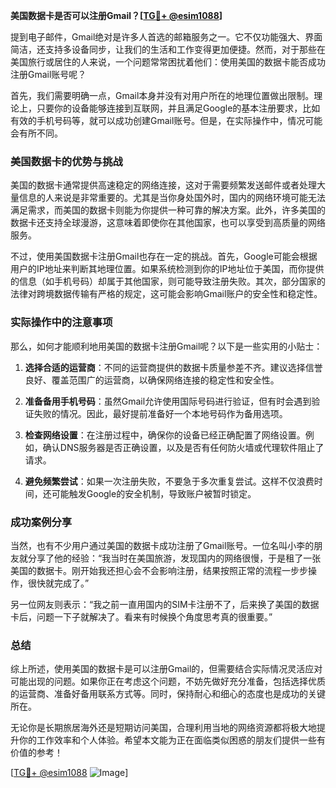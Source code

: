 **美国数据卡是否可以注册Gmail？[[TG💪+ @esim1088](https://t.me/s/esim1088)]**

提到电子邮件，Gmail绝对是许多人首选的邮箱服务之一。它不仅功能强大、界面简洁，还支持多设备同步，让我们的生活和工作变得更加便捷。然而，对于那些在美国旅行或居住的人来说，一个问题常常困扰着他们：使用美国的数据卡能否成功注册Gmail账号呢？

首先，我们需要明确一点，Gmail本身并没有对用户所在的地理位置做出限制。理论上，只要你的设备能够连接到互联网，并且满足Google的基本注册要求，比如有效的手机号码等，就可以成功创建Gmail账号。但是，在实际操作中，情况可能会有所不同。

### 美国数据卡的优势与挑战

美国的数据卡通常提供高速稳定的网络连接，这对于需要频繁发送邮件或者处理大量信息的人来说是非常重要的。尤其是当你身处国外时，国内的网络环境可能无法满足需求，而美国的数据卡则能为你提供一种可靠的解决方案。此外，许多美国的数据卡还支持全球漫游，这意味着即使你在其他国家，也可以享受到高质量的网络服务。

不过，使用美国数据卡注册Gmail也存在一定的挑战。首先，Google可能会根据用户的IP地址来判断其地理位置。如果系统检测到你的IP地址位于美国，而你提供的信息（如手机号码）却属于其他国家，则可能导致注册失败。其次，部分国家的法律对跨境数据传输有严格的规定，这可能会影响Gmail账户的安全性和稳定性。

### 实际操作中的注意事项

那么，如何才能顺利地用美国的数据卡注册Gmail呢？以下是一些实用的小贴士：

1. **选择合适的运营商**：不同的运营商提供的数据卡质量参差不齐。建议选择信誉良好、覆盖范围广的运营商，以确保网络连接的稳定性和安全性。
   
2. **准备备用手机号码**：虽然Gmail允许使用国际号码进行验证，但有时会遇到验证失败的情况。因此，最好提前准备好一个本地号码作为备用选项。

3. **检查网络设置**：在注册过程中，确保你的设备已经正确配置了网络设置。例如，确认DNS服务器是否正确设置，以及是否有任何防火墙或代理软件阻止了请求。

4. **避免频繁尝试**：如果一次注册失败，不要急于多次重复尝试。这样不仅浪费时间，还可能触发Google的安全机制，导致账户被暂时锁定。

### 成功案例分享

当然，也有不少用户通过美国的数据卡成功注册了Gmail账号。一位名叫小李的朋友就分享了他的经验：“我当时在美国旅游，发现国内的网络很慢，于是租了一张美国的数据卡。刚开始我还担心会不会影响注册，结果按照正常的流程一步步操作，很快就完成了。”

另一位网友则表示：“我之前一直用国内的SIM卡注册不了，后来换了美国的数据卡后，问题一下子就解决了。看来有时候换个角度思考真的很重要。”

### 总结

综上所述，使用美国的数据卡是可以注册Gmail的，但需要结合实际情况灵活应对可能出现的问题。如果你正在考虑这个问题，不妨先做好充分准备，包括选择优质的运营商、准备好备用联系方式等。同时，保持耐心和细心的态度也是成功的关键所在。

无论你是长期旅居海外还是短期访问美国，合理利用当地的网络资源都将极大地提升你的工作效率和个人体验。希望本文能为正在面临类似困惑的朋友们提供一些有价值的参考！

[[TG💪+ @esim1088](https://t.me/s/esim1088) ![Image](https://i.postimg.cc/4NQfJmqS/Snipaste-2025-05-13-00-14-12.png)]
